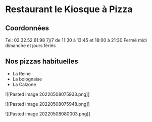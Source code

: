 # Restaurant le Kiosque à Pizza

## Coordonnées
Tel: 02.32.52.61.98
7j/7 de 11:30 à 13:45 et 18:00 à 21:30
Fermé midi dimanche et jours fériés

## Nos pizzas habituelles
- La Reine
- La bolognaise
- La Calzone

![[Pasted image 20220508075933.png]]

![[Pasted image 20220508075948.png]]

![[Pasted image 20220508080003.png]]